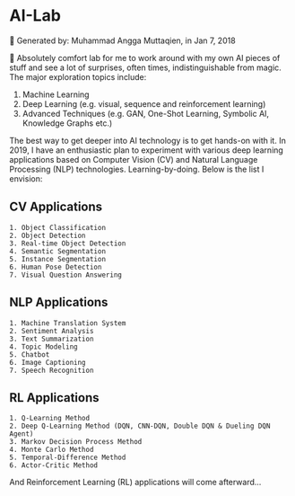 # AI-Lab 
📁 Generated by: Muhammad Angga Muttaqien, in Jan 7, 2018

🔬 Absolutely comfort lab for me to work around with my own AI pieces of stuff and see a lot of surprises, often times, indistinguishable from magic. The major exploration topics include:

1. Machine Learning
2. Deep Learning (e.g. visual, sequence and reinforcement learning)
3. Advanced Techniques (e.g. GAN, One-Shot Learning, Symbolic AI, Knowledge Graphs etc.)

The best way to get deeper into AI technology is to get hands-on with it. In 2019, I have an enthusiastic plan to experiment with various deep learning applications based on Computer Vision (CV) and Natural Language Processing (NLP) technologies. Learning-by-doing. Below is the list I envision:

## CV Applications
```text
1. Object Classification
2. Object Detection
3. Real-time Object Detection
4. Semantic Segmentation
5. Instance Segmentation
6. Human Pose Detection
7. Visual Question Answering
```

## NLP Applications
```text
1. Machine Translation System
2. Sentiment Analysis
3. Text Summarization
4. Topic Modeling
5. Chatbot
6. Image Captioning
7. Speech Recognition
```

## RL Applications
```text
1. Q-Learning Method
2. Deep Q-Learning Method (DQN, CNN-DQN, Double DQN & Dueling DQN Agent)
3. Markov Decision Process Method
4. Monte Carlo Method
5. Temporal-Difference Method
6. Actor-Critic Method
```

And Reinforcement Learning (RL) applications will come afterward...
